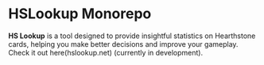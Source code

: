 
# HSLookup Monorepo

**HS Lookup** is a tool designed to provide insightful statistics on Hearthstone cards, helping you make better decisions and improve your gameplay. Check it out here(hslookup.net) (currently in development).
